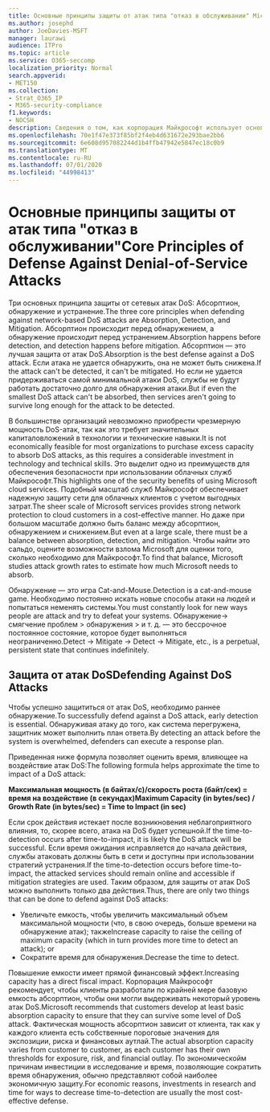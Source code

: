 ```yaml
---
title: Основные принципы защиты от атак типа "отказ в обслуживании" Microsoft 365
ms.author: josephd
author: JoeDavies-MSFT
manager: laurawi
audience: ITPro
ms.topic: article
ms.service: O365-seccomp
localization_priority: Normal
search.appverid:
- MET150
ms.collection:
- Strat_O365_IP
- M365-security-compliance
f1.keywords:
- NOCSH
description: Сведения о том, как корпорация Майкрософт использует основные принципы абсорптион, обнаружения и смягчения защиты от атак типа "отказ в обслуживании" (DoS).
ms.openlocfilehash: 70e1f47e373f85bf2f4eb4d631672e293bae2bb6
ms.sourcegitcommit: 6e608d957082244d1b4ffb47942e5847ec18c0b9
ms.translationtype: MT
ms.contentlocale: ru-RU
ms.lasthandoff: 07/01/2020
ms.locfileid: "44998413"
---
```

# <a name="core-principles-of-defense-against-denial-of-service-attacks"></a><span data-ttu-id="47ff5-103">Основные принципы защиты от атак типа "отказ в обслуживании"</span><span class="sxs-lookup"><span data-stu-id="47ff5-103">Core Principles of Defense Against Denial-of-Service Attacks</span></span>

<span data-ttu-id="47ff5-104">Три основных принципа защиты от сетевых атак DoS: Абсорптион, обнаружение и устранение.</span><span class="sxs-lookup"><span data-stu-id="47ff5-104">The three core principles when defending against network-based DoS attacks are Absorption, Detection, and Mitigation.</span></span> <span data-ttu-id="47ff5-105">Абсорптион происходит перед обнаружением, а обнаружение происходит перед устранением.</span><span class="sxs-lookup"><span data-stu-id="47ff5-105">Absorption happens before detection, and detection happens before mitigation.</span></span> <span data-ttu-id="47ff5-106">Абсорптион — это лучшая защита от атак DoS.</span><span class="sxs-lookup"><span data-stu-id="47ff5-106">Absorption is the best defense against a DoS attack.</span></span> <span data-ttu-id="47ff5-107">Если атака не удается обнаружить, она не может быть снижена.</span><span class="sxs-lookup"><span data-stu-id="47ff5-107">If the attack can't be detected, it can't be mitigated.</span></span> <span data-ttu-id="47ff5-108">Но если не удается придерживаться самой минимальной атаки DoS, службы не будут работать достаточно долго для обнаружения атаки.</span><span class="sxs-lookup"><span data-stu-id="47ff5-108">But if even the smallest DoS attack can't be absorbed, then services aren't going to survive long enough for the attack to be detected.</span></span>

<span data-ttu-id="47ff5-109">В большинстве организаций невозможно приобрести чрезмерную мощность DoS-атак, так как это требует значительных капиталовложений в технологии и технические навыки.</span><span class="sxs-lookup"><span data-stu-id="47ff5-109">It is not economically feasible for most organizations to purchase excess capacity to absorb DoS attacks, as this requires a considerable investment in technology and technical skills.</span></span> <span data-ttu-id="47ff5-110">Это выделит одно из преимуществ для обеспечения безопасности при использовании облачных служб Майкрософт.</span><span class="sxs-lookup"><span data-stu-id="47ff5-110">This highlights one of the security benefits of using Microsoft cloud services.</span></span> <span data-ttu-id="47ff5-111">Подобный масштаб служб Майкрософт обеспечивает надежную защиту сети для облачных клиентов с учетом выгодных затрат.</span><span class="sxs-lookup"><span data-stu-id="47ff5-111">The sheer scale of Microsoft services provides strong network protection to cloud customers in a cost-effective manner.</span></span> <span data-ttu-id="47ff5-112">Но даже при большом масштабе должно быть баланс между абсорптион, обнаружением и снижением.</span><span class="sxs-lookup"><span data-stu-id="47ff5-112">But even at a large scale, there must be a balance between absorption, detection, and mitigation.</span></span> <span data-ttu-id="47ff5-113">Чтобы найти это сальдо, оцените возможности взлома Microsoft для оценки того, сколько необходимо для Майкрософт.</span><span class="sxs-lookup"><span data-stu-id="47ff5-113">To find that balance, Microsoft studies attack growth rates to estimate how much Microsoft needs to absorb.</span></span>

<span data-ttu-id="47ff5-114">Обнаружение — это игра Cat-and-Mouse.</span><span class="sxs-lookup"><span data-stu-id="47ff5-114">Detection is a cat-and-mouse game.</span></span> <span data-ttu-id="47ff5-115">Необходимо постоянно искать новые способы атаки на людей и попытаться неменять системы.</span><span class="sxs-lookup"><span data-stu-id="47ff5-115">You must constantly look for new ways people are attack and try to defeat your systems.</span></span> <span data-ttu-id="47ff5-116">Обнаружение-> смягчение проблем > обнаружения > и т. д. — это бессрочное постоянное состояние, которое будет выполняться неограниченно.</span><span class="sxs-lookup"><span data-stu-id="47ff5-116">Detect -> Mitigate -> Detect -> Mitigate, etc., is a perpetual, persistent state that continues indefinitely.</span></span>

## <a name="defending-against-dos-attacks"></a><span data-ttu-id="47ff5-117">Защита от атак DoS</span><span class="sxs-lookup"><span data-stu-id="47ff5-117">Defending Against DoS Attacks</span></span>

<span data-ttu-id="47ff5-118">Чтобы успешно защититься от атак DoS, необходимо раннее обнаружение.</span><span class="sxs-lookup"><span data-stu-id="47ff5-118">To successfully defend against a DoS attack, early detection is essential.</span></span> <span data-ttu-id="47ff5-119">Обнаруживая атаку до того, как система перегружена, защитник может выполнить план ответа.</span><span class="sxs-lookup"><span data-stu-id="47ff5-119">By detecting an attack before the system is overwhelmed, defenders can execute a response plan.</span></span>

<span data-ttu-id="47ff5-120">Приведенная ниже формула позволяет оценить время, влияющее на воздействие атак DoS:</span><span class="sxs-lookup"><span data-stu-id="47ff5-120">The following formula helps approximate the time to impact of a DoS attack:</span></span>

   <span data-ttu-id="47ff5-121">**Максимальная мощность (в байтах/с)/скорость роста (байт/сек) = время на воздействие (в секундах)**</span><span class="sxs-lookup"><span data-stu-id="47ff5-121">**Maximum Capacity (in bytes/sec) / Growth Rate (in bytes/sec) = Time to Impact (in sec)**</span></span>

<span data-ttu-id="47ff5-122">Если срок действия истекает после возникновения неблагоприятного влияния, то, скорее всего, атака на DoS будет успешной.</span><span class="sxs-lookup"><span data-stu-id="47ff5-122">If the time-to-detection occurs after time-to-impact, it is likely the DoS attack will be successful.</span></span> <span data-ttu-id="47ff5-123">Если время ожидания исправляется до начала действия, службы атаковать должны быть в сети и доступны при использовании стратегий устранения.</span><span class="sxs-lookup"><span data-stu-id="47ff5-123">If the time-to-detection occurs before time-to-impact, the attacked services should remain online and accessible if mitigation strategies are used.</span></span> <span data-ttu-id="47ff5-124">Таким образом, для защиты от атак DoS можно выполнить только два действия.</span><span class="sxs-lookup"><span data-stu-id="47ff5-124">Thus, there are only two things that can be done to defend against DoS attacks:</span></span>

- <span data-ttu-id="47ff5-125">Увеличьте емкость, чтобы увеличить максимальный объем максимальной мощности (что, в свою очередь, больше времени на обнаружение атак); также</span><span class="sxs-lookup"><span data-stu-id="47ff5-125">Increase capacity to raise the ceiling of maximum capacity (which in turn provides more time to detect an attack); or</span></span>
- <span data-ttu-id="47ff5-126">Сократите время для обнаружения.</span><span class="sxs-lookup"><span data-stu-id="47ff5-126">Decrease the time to detect.</span></span>

<span data-ttu-id="47ff5-127">Повышение емкости имеет прямой финансовый эффект.</span><span class="sxs-lookup"><span data-stu-id="47ff5-127">Increasing capacity has a direct fiscal impact.</span></span> <span data-ttu-id="47ff5-128">Корпорация Майкрософт рекомендует, чтобы клиенты разработали по крайней мере базовую емкость абсорптион, чтобы они могли выдерживать некоторый уровень атак DoS.</span><span class="sxs-lookup"><span data-stu-id="47ff5-128">Microsoft recommends that customers develop at least basic absorption capacity to ensure that they can survive some level of DoS attack.</span></span> <span data-ttu-id="47ff5-129">Фактическая мощность абсорптион зависит от клиента, так как у каждого клиента есть собственные пороговые значения для экспозиции, риска и финансовых аутлай.</span><span class="sxs-lookup"><span data-stu-id="47ff5-129">The actual absorption capacity varies from customer to customer, as each customer has their own thresholds for exposure, risk, and financial outlay.</span></span> <span data-ttu-id="47ff5-130">По экономическойм причинам инвестиции в исследование и время, позволяющие сократить время обнаружения, обычно представляют собой наиболее экономичную защиту.</span><span class="sxs-lookup"><span data-stu-id="47ff5-130">For economic reasons, investments in research and time for ways to decrease time-to-detection are usually the most cost-effective defense.</span></span>
